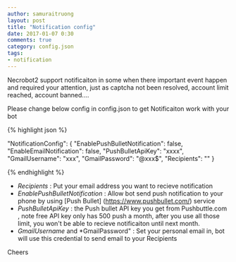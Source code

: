```yaml
---
author: samuraitruong
layout: post
title: "Notification config"
date: 2017-01-07 0:30
comments: true
category: config.json
tags:
- notification
---
```


Necrobot2 support notificaiton in some when there important event happen and required your attention, just as captcha not been resolved, account limit reached, account banned....


Please change below config in config.json to get Notificaiton work with your bot

{% highlight json %}


 "NotificationConfig": {
    "EnablePushBulletNotification": false, 
    "EnableEmailNotification": false,
    "PushBulletApiKey": "xxxx",
    "GmailUsername": "xxx",
    "GmailPassword": "@xxx$",
    "Recipients": ""
  }

  {% endhighlight %}

* *Recipients* : Put your email address you want to recieve notification
* *EnablePushBulletNotification* : Allow bot send push notification to your phone by using [Push Bullet] (https://www.pushbullet.com/) service
* *PushBulletApiKey* : the Push bullet API key you get from Pushbuttle.com , note free API key only has 500 push a month, after you use all those limit, you won't be able to recieve notificaiton until next month.
* *GmailUsername*  and *GmailPassword" : Set your personal email in, bot will use this credential to send email to your Recipients

Cheers
 



